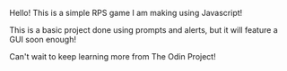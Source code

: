 Hello! This is a simple RPS game I am making using Javascript! 

This is a basic project done using prompts and alerts, but it will feature a GUI soon enough!

Can't wait to keep learning more from The Odin Project!

